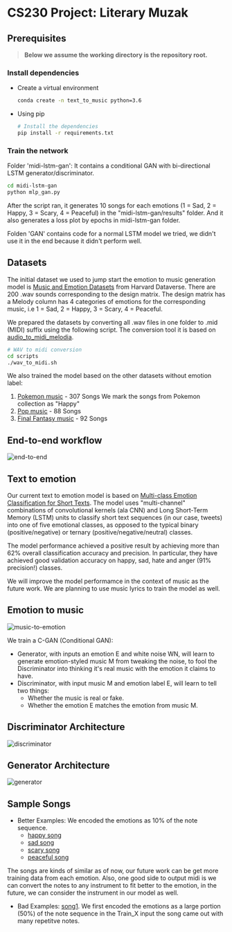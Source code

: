 # CS230 Project: Literary Muzak

## Prerequisites

> __Below we assume the working directory is the repository root.__

### Install dependencies

- Create a virtual environment

  ```sh
  conda create -n text_to_music python=3.6
  ```

- Using pip

  ```sh
  # Install the dependencies
  pip install -r requirements.txt
  ```
  
### Train the network
Folder 'midi-lstm-gan': It contains a conditional GAN with bi-directional LSTM generator/discriminator.

  ```sh
  cd midi-lstm-gan
  python mlp_gan.py
  ```
  After the script ran, it generates 10 songs for each emotions (1 = Sad, 2 = Happy, 3 = Scary, 4 = Peaceful) in the "midi-lstm-gan/results" folder. And it also generates a loss plot by epochs in midi-lstm-gan folder.
  
Folden 'GAN' contains code for a normal LSTM model we tried, we didn't use it in the end because it didn't perform well.


## Datasets

The initial dataset we used to jump start the emotion to music generation model is [Music and Emotion Datasets](https://doi.org/10.7910/DVN/IFOBRN) from Harvard Dataverse. There are 200 .wav sounds corresponding to the design matrix. The design matrix has a Melody column has 4 categories of emotions for the corresponding music, i.e 1 = Sad, 2 = Happy, 3 = Scary, 4 = Peaceful.

We prepared the datasets by converting all .wav files in one folder to .mid (MIDI) suffix using the following script. The conversion tool it is based on [audio_to_midi_melodia](https://github.com/justinsalamon/audio_to_midi_melodia).  

  ```sh
  # WAV to midi conversion
  cd scripts
  ./wav_to_midi.sh
  ```
  
We also trained the model based on the other datasets without emotion label:
1) [Pokemon music](https://github.com/corynguyen19/midi-lstm-gan/tree/master/Pokemon%20MIDIs) - 307 Songs
   We mark the songs from Pokemon collection as "Happy" 
2) [Pop music](https://github.com/burliEnterprises/tensorflow-music-generator/tree/master/Pop_Music_Midi) - 88 Songs
3) [Final Fantasy music](https://github.com/Skuldur/Classical-Piano-Composer/tree/master/midi_songs) - 92 Songs
  
## End-to-end workflow

![end-to-end](./graphs/end_to_end_model.png)

## Text to emotion

Our current text to emotion model is based on [Multi-class Emotion Classification for Short Texts](https://github.com/tlkh/text-emotion-classification). The model uses "multi-channel" combinations of convolutional kernels (ala CNN) and Long Short-Term Memory (LSTM) units to classify short text sequences (in our case, tweets) into one of five emotional classes, as opposed to the typical binary (positive/negative) or ternary (positive/negative/neutral) classes. 

The model performance achieved a positive result by achieving more than 62% overall classification accuracy and precision. In particular, they have achieved good validation accuracy on happy, sad, hate and anger (91% precision!) classes.

We will improve the model performamce in the context of music as the future work. We are planning to use music lyrics to train the model as well.

## Emotion to music 

![music-to-emotion](./graphs/emotion_to_music.svg)

We train a C-GAN (Conditional GAN):
- Generator, with inputs an emotion E and white noise WN, will learn to generate emotion-styled music M from tweaking the noise, to fool the Discriminator into thinking it's real music with the emotion it claims to have.
- Discriminator, with input music M and emotion label E, will learn to tell two things:
  - Whether the music is real or fake.
  - Whether the emotion E matches the emotion from music M.
  
## Discriminator Architecture
![discriminator](./midi-lstm-gan/discriminator_plot.png)

## Generator Architecture
![generator](./midi-lstm-gan/generator_plot.png)

## Sample Songs

* Better Examples:
  We encoded the emotions as 10% of the note sequence. 
  * [happy song](https://onlinesequencer.net/1302166)
  * [sad song](https://onlinesequencer.net/1302165)
  * [scary song](https://onlinesequencer.net/1302163)
  * [peaceful song](https://onlinesequencer.net/1302167)
 
The songs are kinds of similar as of now, our future work can be get more training data from each emotion.
Also, one good side to output midi is we can convert the notes to any instrument to fit better to the emotion, in the future, we can consider the instrument in our model as well.

* Bad Examples: [song1](https://onlinesequencer.net/import2/854172a939744584b7cdf073df60ea63?title=gan_final_3.mid). 
  We first encoded the emotions as a large portion (50%) of the note sequence in the Train_X input the song came out with many repetitve notes.
  

